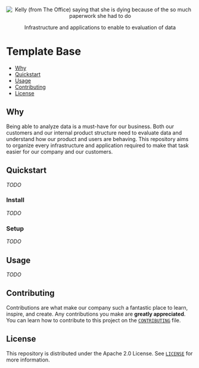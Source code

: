 <p align="center">
  <br>
   <img src="https://media.giphy.com/media/xbH6UeGdW2LzksnNay/giphy.gif" alt="Kelly (from The Office) saying that she is dying because of the so much paperwork she had to do" title="Analytics Header GIF" />
  <br>
</p>
<p align="center">
Infrastructure and applications to enable to evaluation of data 
</p>

# Template Base

* [Why](#why)
* [Quickstart](#quickstart)
* [Usage](#usage)
* [Contributing](#contributing)
* [License](#license)

## Why

Being able to analyze data is a must-have for our business. Both our customers and our internal product structure need to evaluate data and understand how our product and users are behaving. This repository aims to organize every infrastructure and application required to make that task easier for our company and our customers.

## Quickstart

_TODO_

### Install

_TODO_

### Setup

_TODO_

## Usage

_TODO_

## Contributing

Contributions are what make our company such a fantastic place to learn, inspire, and create. Any contributions you make are **greatly appreciated**. You can learn how to contribute to this project on the [`CONTRIBUTING`][contributing] file.

## License

This repository is distributed under the Apache 2.0 License. See [`LICENSE`][license] for more information.

[contributing]: CONTRIBUTING.md
[license]: LICENSE
